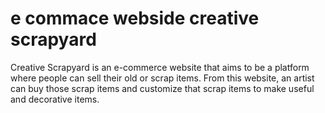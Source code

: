 # e commace webside creative scrapyard
 Creative Scrapyard is an e-commerce website that aims to be a platform where people can sell their old or scrap items. From this website, an artist can buy those scrap items and customize that scrap items to make useful and decorative items.
